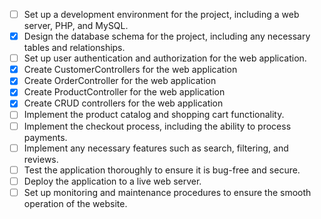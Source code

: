 - [ ] Set up a development environment for the project, including a web server, PHP, and MySQL.
- [x] Design the database schema for the project, including any necessary tables and relationships.
- [ ] Set up user authentication and authorization for the web application.
- [x] Create CustomerControllers for the web application
- [x] Create OrderController for the web application
- [x] Create ProductController for the web application
- [x] Create CRUD controllers for the web application
- [ ] Implement the product catalog and shopping cart functionality.
- [ ] Implement the checkout process, including the ability to process payments.
- [ ] Implement any necessary features such as search, filtering, and reviews.
- [ ] Test the application thoroughly to ensure it is bug-free and secure.
- [ ] Deploy the application to a live web server.
- [ ] Set up monitoring and maintenance procedures to ensure the smooth operation of the website.
